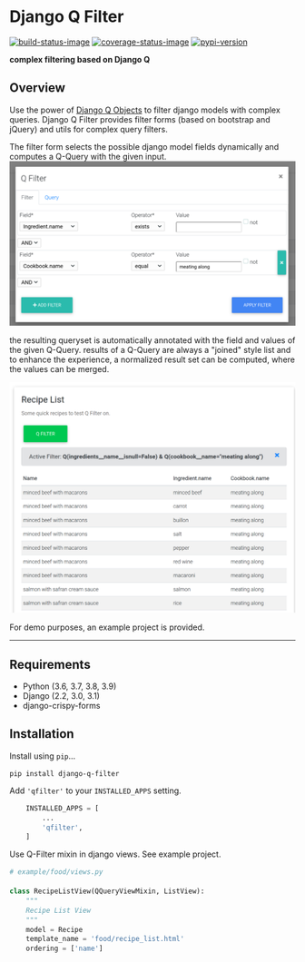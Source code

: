 # Django Q Filter

[![build-status-image]][travis]
[![coverage-status-image]][codecov]
[![pypi-version]][pypi]

**complex filtering based on Django Q**

## Overview

Use the power of [Django Q Objects](https://docs.djangoproject.com/en/3.1/topics/db/queries/#complex-lookups-with-q-objects) to filter django models with complex queries.
Django Q Filter provides filter forms (based on bootstrap and jQuery) and utils for complex query filters.

The filter form selects the possible django model fields dynamically and computes a Q-Query with the given input.
![Q-Filter Wizard](docs/img/qfilter_wizard.png)

the resulting queryset is automatically annotated with the field and values of the given Q-Query. results of a Q-Query are always a "joined" style list and to enhance the experience, a normalized result set can be computed, where the values can be merged.

![Q-Filter Wizard](docs/img/example_overview.png)

For demo purposes, an example project is provided.

----

## Requirements

* Python (3.6, 3.7, 3.8, 3.9)
* Django (2.2, 3.0, 3.1)
* django-crispy-forms

## Installation

Install using `pip`...

    pip install django-q-filter

Add `'qfilter'` to your `INSTALLED_APPS` setting.

```python
    INSTALLED_APPS = [
        ...
        'qfilter',
    ]
```

Use Q-Filter mixin in django views. See example project.

```python
# example/food/views.py

class RecipeListView(QQueryViewMixin, ListView):
    """
    Recipe List View
    """
    model = Recipe
    template_name = 'food/recipe_list.html'
    ordering = ['name']
```

[build-status-image]: https://secure.travis-ci.org/bpereto/django-q-filter.svg?branch=master
[travis]: https://travis-ci.org/bpereto/django-q-filter?branch=master
[coverage-status-image]: https://img.shields.io/codecov/c/github/bpereto/django-q-filter/master.svg
[codecov]: https://codecov.io/github/bpereto/django-q-filter?branch=master
[pypi-version]: https://img.shields.io/pypi/v/django-q-filter.svg
[pypi]: https://pypi.org/project/django-q-filter/